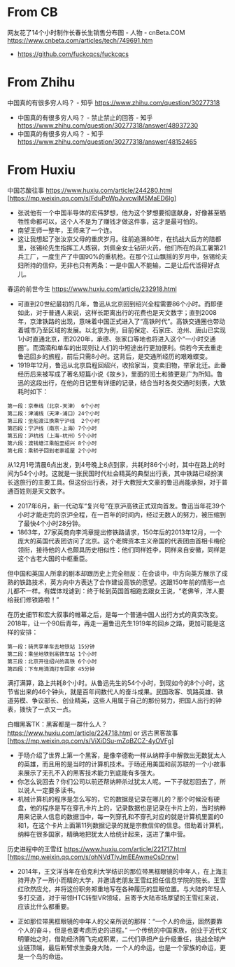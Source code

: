 
# From CB

网友花了14个小时制作长春长生销售分布图 - 人物 - cnBeta.COM https://www.cnbeta.com/articles/tech/749691.htm
- https://github.com/fuckcqcs/fuckcqcs


# From Zhihu

中国真的有很多穷人吗？ - 知乎 https://www.zhihu.com/question/30277318
- 中国真的有很多穷人吗？ - 禁止禁止的回答 - 知乎 https://www.zhihu.com/question/30277318/answer/48937230
- 中国真的有很多穷人吗？ - 知乎 https://www.zhihu.com/question/30277318/answer/48152465


# From Huxiu

中国芯酸往事 https://www.huxiu.com/article/244280.html [https://mp.weixin.qq.com/s/FduPpWpJvvcwIM5MaED6lg]
- 张说他有一个中国半导体的宏伟梦想，他为这个梦想要彻底献身，好像甚至牺牲性命都可以，这个人不是为了赚钱才做这件事，这才是最可怕的。
- 南望王师一整年，王师来了一个连。
- 这让我想起了张汝京父母的重庆岁月。往前追溯80年，在抗战大后方的陪都里，张锡纶先生指挥工人炼钢，刘佩金女士钻研火药，他们所在的兵工署第21兵工厂，一度生产了中国90%的重机枪。在那个江山飘摇的岁月中，张锡纶夫妇所持的信仰，无非也只有两条：一是中国人不能输，二是让后代活得好点儿。

春运的前世今生 https://www.huxiu.com/article/232918.html
- 可直到20世纪最初的几年，鲁迅从北京回到绍兴全程需要86个小时。而即便如此，对于普通人来说，这样长距离出行的花费也是天文数字；直到2008年，京津铁路的出现，意味着中国正式进入了“高铁时代”。高铁交通圈也带动着城市乃至区域的发展。以北京为例，目前保定、石家庄、沧州、唐山已实现1小时直通北京，而2020年，承德、张家口等地也将进入这个“一小时交通圈”。而滴滴和单车的出现则让人们的中短途出行更加便利。倘若今天去重走鲁迅回乡的旅程，前后只需8小时。这背后，是交通所经历的艰难蝶变。
- 1919年12月，鲁迅从北京启程回绍兴，收拾家当，变卖旧物，举家北迁。此番经历后来被写成了著名短篇小说《故乡》，里面的闰土和猹更是广为所知。鲁迅的这段出行，在他的日记里有详细的记录，结合当时各类交通时刻表，大致耗时如下：
```
第一段：京奉线（北京-天津） 6个小时
第二段：津浦线（天津-浦口）24个小时
第三段：坐船渡江换乘宁沪线  2个小时
第四段：宁沪线（南京-上海）7个小时
第五段：沪杭线（上海-杭州）5个小时
第六段：渡钱塘江乘船至绍兴 8个小时
第七段：乘轿子回到老家祖屋 2个小时
```
从12月1号清晨6点出发，到4号晚上8点到家，共耗时86个小时，其中在路上的时间为54个小时。这就是一张民国时代社会精英的典型出行表，其中铁路已经扮演长途旅行的主要工具。但这份出行表，对于大教授大文豪的鲁迅尚能承担，对于普通百姓则是天文数字。
- 2017年6月，新一代动车“复兴号”在京沪高铁正式双向首发。鲁迅当年花39个小时才能走完的京沪全程，在一百年的时间内，经过无数人的努力，被压缩到了最快4个小时28分钟。
- 1863年，27家英商向李鸿章提出修铁路请求，150年后的2013年12月，一个庞大的英国代表团访问了北京。这个老牌资本主义帝国的代表团由首相卡梅伦领衔，接待他的人也颇具历史相似性：他们同样姓李，同样来自安徽，同样是这个古老大国的中枢重臣。

但中国和英国人所拿的剧本却跟历史上完全相反：在会谈中，中方向英方展示了成熟的铁路技术，英方向中方表达了合作建设高铁的愿望。这跟150年前的情形一点儿都不一样。有媒体戏谑到：终于轮到英国首相跑去跟女王说，“老佛爷，洋人要给我们修铁路啦！”

在历史细节和宏大叙事的帷幕之后，是每一个普通中国人出行方式的真实改变。2018年，让一个90后青年，再走一遍鲁迅先生1919年的回乡之路，更加可能是这样的安排：
```
第一段：骑共享单车去地铁站 15分钟
第二段：乘坐地铁到高铁车站 1个小时
第三段：北京开往绍兴的高铁 6个小时
第四段：下车用滴滴打车回家 45分钟
```
满打满算，路上共耗8个小时。从鲁迅先生的54个小时，到现如今的8个小时，这节省出来的46个钟头，就是百年间数代人的奋斗成果。民国政客、筑路英雄、铁道劳模、争议部长、创业精英，这些人用属于自己的那份努力，把国人出行的钟表，拨快了一点又一点。

白帽黑客TK：黑客都是一群什么人？ https://www.huxiu.com/article/224718.html or 远古黑客故事 [https://mp.weixin.qq.com/s/ViXiDSu-mZqBZCZ-4yOVFg]
- 于旸介绍了世界上第一个黑客，是像辛德勒一样从纳粹手中解救出无数犹太人的英雄，而且用的是当时的计算机技术。于旸还用美国和前苏联的一个小故事来展示了无孔不入的黑客技术能力到底能有多强大。
- 你怎么说回去？你们公司以前还帮纳粹杀过犹太人呢。一下子就怼回去了，所以说人一定要多读书。
- 机械计算机的程序是怎么写的，它的数据是记录在哪儿的？那个时候没有硬盘，他的程序是写在穿孔卡片上的，记录数据也是记录在卡片上的，当时纳粹用来记录人信息的数据当中，每一列穿孔和不穿孔对应的就是计算机里面的0和1，在这个卡片上面第11列数据记录的就是宗教信仰的信息。借助着计算机，纳粹在很多国家，精确地把犹太人给统计起来，送进了集中营。

历史进程中的王雪红 https://www.huxiu.com/article/221717.html [https://mp.weixin.qq.com/s/ohNVdTIyJmEEAwmeOsDnrw]
- 2014年，王文洋当年在伯克利大学结识的那位带黑框眼镜的中年人，在上海主持开办了一所小而精的大学，并邀请老朋友王雪红担任信息学院的院长。王雪红欣然应允，并将这份职务郑重地写在各种履历的显眼位置。与大陆的年轻人多打交道，对于带领HTC转型VR领域，且寄予大陆市场厚望的王雪红来说，应该比什么都重要。

- 正如那位带黑框眼镜的中年人的父亲所说的那样：“一个人的命运，固然要靠个人的奋斗，但是也要考虑历史的进程。” 一个传统的中国家族，创业于近代文明肇始之时，借助经济腾飞完成积累，二代们承担产业升级重任，挑战全球产业链顶端，最后断臂求生委身大陆，一个人的命运，也是一个家族的命运，更是一个岛的命运。
